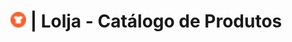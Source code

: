 #  <img src="/Lolja/img/icon.png" alt="Texto Alternativo" height="25px">   | Lolja - Catálogo de Produtos
